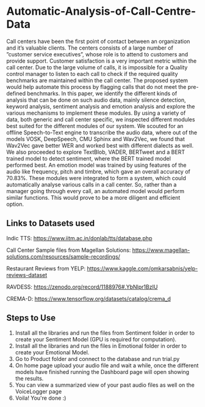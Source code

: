 # Automatic-Analysis-of-Call-Centre-Data

Call centers have been the first point of contact between an organization and it’s valuable clients. The centers consists of a large number of ”customer service executives”, whose role is to attend to customers and provide support. Customer satisfaction is a very important metric within the call center. Due to the large volume of calls, it is impossible for a Quality control manager to listen to each call to check if the required quality benchmarks are maintained within the call center. The proposed system would help automate this process by flagging calls that do not meet the pre-defined benchmarks. In this paper, we identify the different kinds of analysis that can be done on such audio data, mainly silence detection, keyword analysis, sentiment analysis and emotion analysis and explore the various mechanisms to implement these modules. By using a variety of data, both generic and call center specific, we inspected different modules best suited for the different modules of our system. We scouted for an offline Speech-to-Text engine to transcribe the audio data, where out of the models VOSK, DeepSpeech, CMU Sphinx and Wav2Vec, we found that Wav2Vec gave better WER and worked best with different dialects as well. We also proceeded to explore TextBlob, VADER, BERTweet and a BERT trained model to detect sentiment, where the BERT trained model performed best. An emotion model was trained by using features of the audio like frequency, pitch and timbre, which gave an overall accuracy of 70.83%. These modules were integrated to form a system, which could automatically analyse various calls in a call center. So, rather than a manager going through every call, an automated model would perform similar functions. This would prove to be a more diligent and efficient option.

## Links to Datasets used 

Indic TTS: https://www.iitm.ac.in/donlab/tts/database.php

Call Center Sample files from Magellan Solutions: https://www.magellan-solutions.com/resources/sample-recordings/

Restaurant Reviews from YELP: https://www.kaggle.com/omkarsabnis/yelp-reviews-dataset

RAVDESS: https://zenodo.org/record/1188976#.YbNlpr1BzIU

CREMA-D: https://www.tensorflow.org/datasets/catalog/crema_d

## Steps to Use

1. Install all the libraries and run the files from Sentiment folder in order to create your Sentiment Model (GPU is required for computation).
2. Install all the libraries and run the files in Emotional folder in order to create your Emotional Model.
3. Go to Product folder and connect to the database and run trial.py
4. On home page upload your audio file and wait a while, once the different models have finished running the Dashboard page will open showing the results.
5. You can view a summarized view of your past audio files as well on the VoiceLogger page
6. Voila! You're done :)


